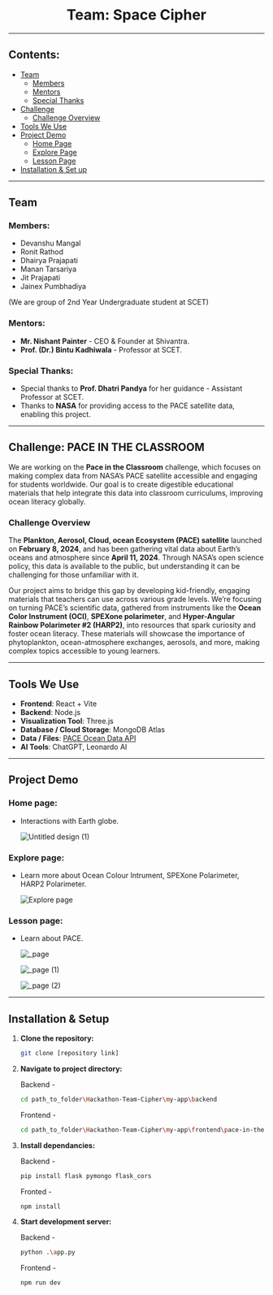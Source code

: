 <h1 align="center"><strong>Team: Space Cipher</strong></h1>

---

## Contents:

- [Team](#team)
  - [Members](#members)
  - [Mentors](#mentors)
  - [Special Thanks](#special-thanks)
- [Challenge](#challenge-pace-in-the-classroom)
  - [Challenge Overview](#challenge-overview)
- [Tools We Use](#tools-we-use)
- [Project Demo](#project-demo)
  - [Home Page](#home-page)
  - [Explore Page](#explore-page)
  - [Lesson Page](#lesson-page)
- [Installation & Set up](#installation--setup)

---

## Team

### Members:

- Devanshu Mangal
- Ronit Rathod
- Dhairya Prajapati
- Manan Tarsariya
- Jit Prajapati
- Jainex Pumbhadiya

(We are group of 2nd Year Undergraduate student at SCET)

### Mentors:

- **Mr. Nishant Painter** - CEO & Founder at Shivantra.
- **Prof. (Dr.) Bintu Kadhiwala** - Professor at SCET.

### Special Thanks:

- Special thanks to **Prof. Dhatri Pandya** for her guidance - Assistant Professor at SCET.
- Thanks to **NASA** for providing access to the PACE satellite data, enabling this project.

---

## Challenge: PACE IN THE CLASSROOM

  We are working on the **Pace in the Classroom** challenge, which focuses on making complex data from NASA’s PACE satellite accessible and engaging for students worldwide. Our goal is to create digestible educational materials that help integrate this data into classroom curriculums, improving ocean literacy globally.

### Challenge Overview

  The **Plankton, Aerosol, Cloud, ocean Ecosystem (PACE) satellite** launched on **February 8, 2024**, and has been gathering vital data about Earth’s oceans and atmosphere since **April 11, 2024**. Through NASA’s open science policy, this data is available to the public, but understanding it can be challenging for those unfamiliar with it.

  Our project aims to bridge this gap by developing kid-friendly, engaging materials that teachers can use across various grade levels. We’re focusing on turning PACE’s scientific data, gathered from instruments like the **Ocean Color Instrument (OCI)**, **SPEXone polarimeter**, and **Hyper-Angular Rainbow Polarimeter #2 (HARP2)**, into resources that spark curiosity and foster ocean literacy. These materials will showcase the importance of phytoplankton, ocean-atmosphere exchanges, aerosols, and more, making complex topics accessible to young learners.

---

## Tools We Use

- **Frontend**: React + Vite
- **Backend**: Node.js
- **Visualization Tool**: Three.js
- **Database / Cloud Storage**: MongoDB Atlas
- **Data / Files**: [PACE Ocean Data API](https://oceandata.sci.gsfc.nasa.gov/api/file_search/)
- **AI Tools**: ChatGPT, Leonardo AI

---

## Project Demo

### Home page:

- Interactions with Earth globe.

  ![Untitled design (1)](https://github.com/user-attachments/assets/464548d7-2bc2-43bd-bd48-6379287c640a)

### Explore page:

- Learn more about Ocean Colour Intrument, SPEXone Polarimeter, HARP2 Polarimeter.

  ![Explore page](https://github.com/user-attachments/assets/ece07c5d-2297-4804-bc16-1c2781376521)

### Lesson page:

- Learn about PACE.

  ![_page](https://github.com/user-attachments/assets/013dc89b-c136-4fb2-b974-c47e665dc2d9)

  ![_page (1)](https://github.com/user-attachments/assets/9f57b1b0-2fac-4f1f-a029-61beb3c14d3b)

  ![_page (2)](https://github.com/user-attachments/assets/fdf5a4ba-baf9-4a54-a36b-6234eb354d10)


---

## Installation & Setup

1. **Clone the repository:**
   ```bash
   git clone [repository link]
   ```

2. **Navigate to project directory:**

   Backend -
   ```bash
   cd path_to_folder\Hackathon-Team-Cipher\my-app\backend
   ```
   
   Frontend -
   ```bash
   cd path_to_folder\Hackathon-Team-Cipher\my-app\frontend\pace-in-the-classroom
   ```
   
3. **Install dependancies:**

   Backend -
   ```bash
   pip install flask pymongo flask_cors
   ```

   Fronted -
   ```bash
   npm install
   ```

4. **Start development server:**

   Backend -
   ```bash
   python .\app.py
   ```

   Frontend -
   ```bash
   npm run dev
   ```
